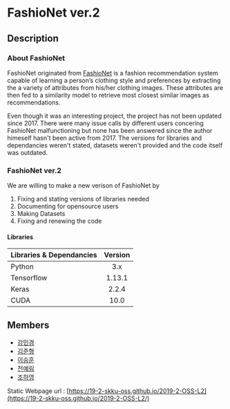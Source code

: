 ﻿FashioNet ver.2
===============

## Description

### About FashioNet

FashioNet originated from [FashioNet](https://github.com/PlabanM1/FashionNet) is a fashion recommendation system capable of learning a person’s clothing style and preferences by extracting the a variety of attributes from his/her clothing images. These attributes are then fed to a similarity model to retrieve most closest similar images as recommendations.

Even though it was an interesting project, the project has not been updated since 2017. There were many issue calls by different users concering FashioNet malfunctioning but none has been answered since the author himeself hasn't been active from 2017. The versions for libraries and dependancies weren't stated, datasets weren't provided and the code itself was outdated.

### FashioNet ver.2

We are willing to make a new verison of FashioNet by

1. Fixing and stating versions of libraries needed
2. Documenting for opensource users
3. Making Datasets
4. Fixing and renewing the code

#### Libraries

|Libraries & Dependancies|Version|
|---|:---:|
|Python|3.x|
|Tensorflow|1.13.1|
|Keras|2.2.4|
|CUDA|10.0|


## Members

* [강민경](https://minkyeongkang.github.io/static_page)
* [김준형](https://junhyeongkim73.github.io/static_page)
* [이승훈](https://seunghoon00.github.io/static_page)
* [전예림](https://jyerim.github.io/static_page/)
* [조하영](https://wh28533.github.io/static_page/)


Static Webpage url : [https://19-2-skku-oss.github.io/2019-2-OSS-L2](https://19-2-skku-oss.github.io/2019-2-OSS-L2/)
